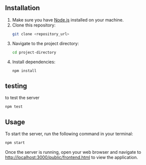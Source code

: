 ## Installation

1. Make sure you have [Node.js](https://nodejs.org/) installed on your machine.
2. Clone this repository:
   ```bash
   git clone <repository_url>
   ```
3. Navigate to the project directory:
   ```bash
   cd project-directory
   ```
4. Install dependencies:
   ```bash
   npm install
   ```
## testing 
to test the server
```bash
npm test
```

## Usage

To start the server, run the following command in your terminal:

   ```bash
   npm start
   ```

Once the server is running, open your web browser and navigate to [http://localhost:3000/public/frontend.html](http://localhost:3000) to view the application.
